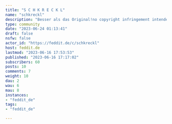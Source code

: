 ```yaml
---
title: "S C H K R E C K L" 
name: "schkreckl"
description: "Besser als das Original!no copyright infringement intended xD "
type: community
date: "2023-06-24 01:13:41"
draft: false
nsfw: false
actor_id: "https://feddit.de/c/schkreckl"
host: feddit.de
lastmod: "2023-06-16 17:53:53"
published: "2023-06-16 17:17:02"
subscribers: 60
posts: 10
comments: 7
weight: 10
dau: 2
wau: 6
mau: 8
instances:
- "feddit_de"
tags: 
- "feddit_de"

---
```

